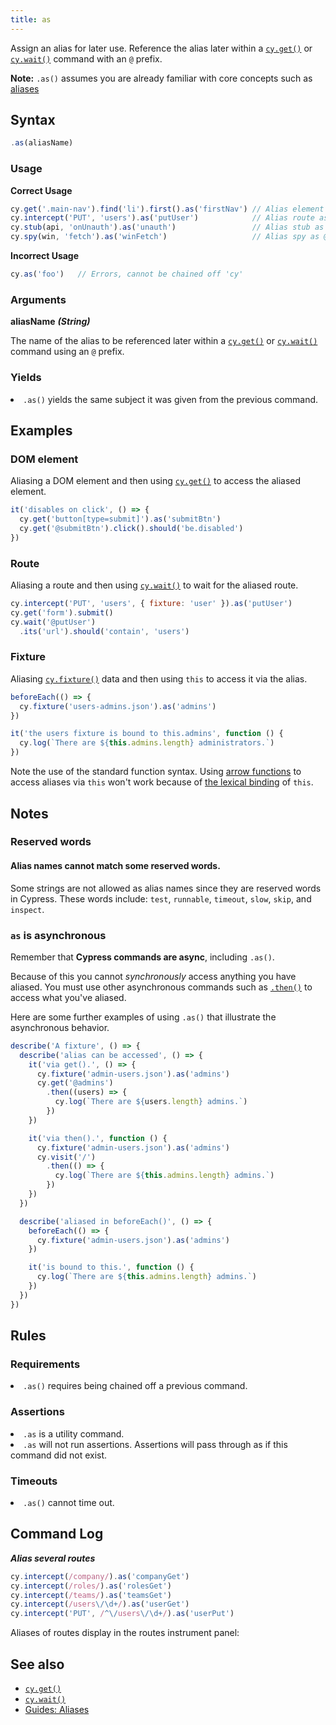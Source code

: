 ```yaml
---
title: as
---
```


Assign an alias for later use. Reference the alias later within a [`cy.get()`](/api/commands/get) or [`cy.wait()`](/api/commands/wait) command with an `@` prefix.

<Alert type="info">


**Note:** `.as()` assumes you are already familiar with core concepts such as [aliases](/guides/core-concepts/variables-and-aliases)

</Alert>

## Syntax

```javascript
.as(aliasName)
```

### Usage

**<Icon name="check-circle" color="green"></Icon> Correct Usage**

```javascript
cy.get('.main-nav').find('li').first().as('firstNav') // Alias element as @firstNav
cy.intercept('PUT', 'users').as('putUser')            // Alias route as @putUser
cy.stub(api, 'onUnauth').as('unauth')                 // Alias stub as @unauth
cy.spy(win, 'fetch').as('winFetch')                   // Alias spy as @winFetch
```

**<Icon name="exclamation-triangle" color="red"></Icon> Incorrect Usage**

```javascript
cy.as('foo')   // Errors, cannot be chained off 'cy'
```

### Arguments

**<Icon name="angle-right"></Icon> aliasName** ***(String)***

The name of the alias to be referenced later within a [`cy.get()`](/api/commands/get) or [`cy.wait()`](/api/commands/wait) command using an `@` prefix.

### Yields [<Icon name="question-circle"/>](introduction-to-cypress#Subject-Management)

<List><li>`.as()` yields the same subject it was given from the previous command.</li></List>

## Examples

### DOM element

Aliasing a DOM element and then using [`cy.get()`](/api/commands/get) to access the aliased element.

```javascript
it('disables on click', () => {
  cy.get('button[type=submit]').as('submitBtn')
  cy.get('@submitBtn').click().should('be.disabled')
})
```

### Route

Aliasing a route and then using [`cy.wait()`](/api/commands/wait) to wait for the aliased route.

```javascript
cy.intercept('PUT', 'users', { fixture: 'user' }).as('putUser')
cy.get('form').submit()
cy.wait('@putUser')
  .its('url').should('contain', 'users')
```

### Fixture

Aliasing [`cy.fixture()`](/api/commands/fixture) data and then using `this` to access it via the alias.

```javascript
beforeEach(() => {
  cy.fixture('users-admins.json').as('admins')
})

it('the users fixture is bound to this.admins', function () {
  cy.log(`There are ${this.admins.length} administrators.`)
})
```

<Alert type="warning">


Note the use of the standard function syntax. Using [arrow functions](https://developer.mozilla.org/en-US/docs/Web/JavaScript/Reference/Functions/Arrow_functions) to access aliases via `this` won't work because of [the lexical binding](https://developer.mozilla.org/en-US/docs/Web/JavaScript/Reference/Functions/Arrow_functions#No_separate_this) of `this`.

</Alert>

## Notes

### Reserved words

#### Alias names cannot match some reserved words.

Some strings are not allowed as alias names since they are reserved words in Cypress. These words include: `test`, `runnable`, `timeout`, `slow`, `skip`, and `inspect`.

### `as` is asynchronous

Remember that **Cypress commands are async**, including `.as()`.

Because of this you cannot _synchronously_ access anything you have aliased. You must use other asynchronous commands such as [`.then()`](/api/commands/then) to access what you've aliased.

Here are some further examples of using `.as()` that illustrate the asynchronous behavior.

```javascript
describe('A fixture', () => {
  describe('alias can be accessed', () => {
    it('via get().', () => {
      cy.fixture('admin-users.json').as('admins')
      cy.get('@admins')
        .then((users) => {
          cy.log(`There are ${users.length} admins.`)
        })
    })

    it('via then().', function () {
      cy.fixture('admin-users.json').as('admins')
      cy.visit('/')
        .then(() => {
          cy.log(`There are ${this.admins.length} admins.`)
        })
    })
  })

  describe('aliased in beforeEach()', () => {
    beforeEach(() => {
      cy.fixture('admin-users.json').as('admins')
    })

    it('is bound to this.', function () {
      cy.log(`There are ${this.admins.length} admins.`)
    })
  })
})
```

## Rules

### Requirements [<Icon name="question-circle"/>](introduction-to-cypress#Chains-of-Commands)

<List><li>`.as()` requires being chained off a previous command.</li></List>

### Assertions [<Icon name="question-circle"/>](introduction-to-cypress#Assertions)

<List><li>`.as` is a utility command.</li><li>`.as` will not run assertions. Assertions will pass through as if this command did not exist.</li></List>

### Timeouts [<Icon name="question-circle"/>](introduction-to-cypress#Timeouts)

<List><li>`.as()` cannot time out.</li></List>

## Command Log

***Alias several routes***

```javascript
cy.intercept(/company/).as('companyGet')
cy.intercept(/roles/).as('rolesGet')
cy.intercept(/teams/).as('teamsGet')
cy.intercept(/users\/\d+/).as('userGet')
cy.intercept('PUT', /^\/users\/\d+/).as('userPut')
```

Aliases of routes display in the routes instrument panel:

<DocsImage src="/img/api/as/routes-table-in-command-log.png" alt="Command log for route" ></DocsImage>

## See also

- [`cy.get()`](/api/commands/get)
- [`cy.wait()`](/api/commands/wait)
- [Guides: Aliases](/guides/core-concepts/variables-and-aliases)

